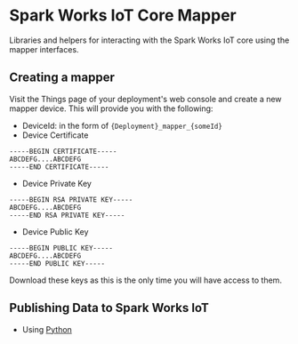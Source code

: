 # Spark Works IoT Core Mapper

Libraries and helpers for interacting with the Spark Works IoT core using the mapper interfaces.

## Creating a mapper

Visit the Things page of your deployment's web console and create a new mapper device.
This will provide you with the following:

+ DeviceId: in the form of `{Deployment}_mapper_{someId}`
+ Device Certificate

````shell
-----BEGIN CERTIFICATE-----
ABCDEFG....ABCDEFG
-----END CERTIFICATE-----
````

+ Device Private Key

````shell
-----BEGIN RSA PRIVATE KEY-----
ABCDEFG....ABCDEFG
-----END RSA PRIVATE KEY-----
````

+ Device Public Key

````shell
-----BEGIN PUBLIC KEY-----
ABCDEFG....ABCDEFG
-----END PUBLIC KEY-----
````

Download these keys as this is the only time you will have access to them.

## Publishing Data to Spark Works IoT

+ Using [Python](python)
